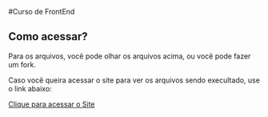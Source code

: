 #Curso de FrontEnd

## Como acessar?
 Para os arquivos, você pode olhar os arquivos acima, ou você pode fazer um fork.

 Caso você queira acessar o site para ver os arquivos sendo execultado, use o link abaixo:
 
 [Clique para acessar o Site](https://guilhermeollopes.github.io/cursofrontend)